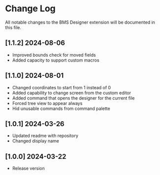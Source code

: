 # Change Log

All notable changes to the BMS Designer extension will be documented in this file.

## [1.1.2] 2024-08-06
- Improved bounds check for moved fields
- Added capacity to support custom macros

## [1.1.0] 2024-08-01

- Changed coordinates to start from 1 instead of 0
- Added capability to change screen from the custom editor
- Added command that opens the designer for the current file
- Forced tree view to appear always
- Hid unusable commands from command palette

## [1.0.1] 2024-03-26

- Updated readme with repository
- Changed display name

## [1.0.0] 2024-03-22

- Release version